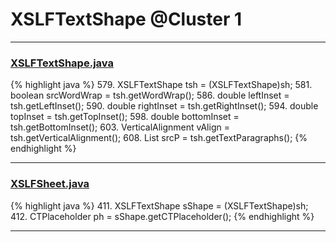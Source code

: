 # XSLFTextShape @Cluster 1

***

### [XSLFTextShape.java](https://searchcode.com/codesearch/view/97406813/)
{% highlight java %}
579. XSLFTextShape tsh = (XSLFTextShape)sh;
581. boolean srcWordWrap = tsh.getWordWrap();
586. double leftInset = tsh.getLeftInset();
590. double rightInset = tsh.getRightInset();
594. double topInset = tsh.getTopInset();
598. double bottomInset = tsh.getBottomInset();
603. VerticalAlignment vAlign = tsh.getVerticalAlignment();
608. List<XSLFTextParagraph> srcP = tsh.getTextParagraphs();
{% endhighlight %}

***

### [XSLFSheet.java](https://searchcode.com/codesearch/view/97406768/)
{% highlight java %}
411. XSLFTextShape sShape = (XSLFTextShape)sh;
412. CTPlaceholder ph = sShape.getCTPlaceholder();
{% endhighlight %}

***

